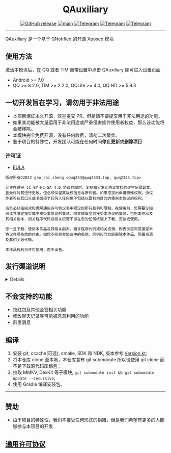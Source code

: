 <div align="center">
    <h1> QAuxiliary </h1>

[![GitHub release](https://img.shields.io/github/release/cinit/QAuxiliary.svg)](https://github.com/cinit/QAuxiliary/releases/latest)
[![main](https://github.com/cinit/QAuxiliary/actions/workflows/push_ci.yml/badge.svg)](https://github.com/cinit/QAuxiliary/actions/workflows/push_ci.yml)
[![Telegram](https://img.shields.io/static/v1?label=Telegram&message=Channel&color=0088cc)](https://t.me/QAuxiliary)
[![Telegram](https://img.shields.io/static/v1?label=Telegram&message=CI&color=0088cc)](https://t.me/QAuxiliary_CI)
[![Telegram](https://img.shields.io/static/v1?label=Telegram&message=Chat&color=0088cc)](https://t.me/QAuxiliaryChat)

</div>

---

QAuxiliary 是一个基于 QNotified 的开源 Xposed 模块

## 使用方法

激活本模块后，在 QQ 或者 TIM 自带设置中点击 QAuxiliary 即可进入设置页面

- Android >= 7.0
- QQ >= 8.2.0, TIM >= 2.2.0, QQLite >= 4.0, QQ HD >= 5.9.3

## 一切开发旨在学习，请勿用于非法用途

- 本项目保证永久开源，欢迎提交 PR，但是请不要提交用于非法用途的功能。
- 如果某功能被大量运用于非法用途或严重侵害插件使用者权益，那么该功能将会被移除。
- 本模块完全免费开源，没有任何收费，请勿二次贩卖。
- 鉴于项目的特殊性，开发团队可能在任何时间**停止更新**或**删除项目**

### 许可证

- [EULA](https://github.com/qwq233/License/blob/master/v2/LICENSE.md)

```
版权所有©2022 gao_cai_sheng <qwq233@qwq2333.top, qwq2333.top>

允许在遵守 CC BY-NC-SA 4.0 协议的同时，复制和分发此协议文档的逐字记录副本，
且允许对其进行更改，但必须保留其版权信息与原作者。如果您提出申请特殊权限，协议
作者可在其口头或书面授予任何人任何但不包括以盈利为目的的使用本协议的权利。

请务必仔细阅读和理解通用许可协议书中规定的所有权利和限制。在使用前，您需要仔细
阅读并决定接受或不接受本协议的条款。除非或直至您接受本协议的条款，否则本作品及
其相关副本、相关程序代码或相关资源不得在您的任何终端上下载、安装或使用。

您一旦下载、使用本作品及其相关副本、相关程序代码或相关资源，即表示您同意接受本
协议各项条款的约束。如您不同意本协议中的条款，您则应当立即删除本作品、附属资源
及其相关源代码。

本作品权利只许可使用，而不出售。
```

## 发行渠道说明

<details>

QAuxiliary 采用滚动更新方式发布新版本，我们总是推荐用户使用最新版 QAuxiliary，无论您的 QQ 或者 TIM 客户端是哪个版本。

QAuxiliary 将为分 `CI` 和 `推荐的CI` 两个版本

- `CI` 版本为 commit 后自动触发更新，可能包含外围文档或 CI 流程更新，不会编写任何更新文档或说明，
  具体更新内容可在[GitHub](https://github.com/cinit/QAuxiliary/commits/master)
  自行查看，本更新由开源的流程自动编译发布，可能包含严重的功能及行为异常。

- `推荐的CI` 版本为重大功能变更或长期积累更新，发布频率由开发组决定，包含上次`CI`
  版至今的所有功能更新及 Bug 修复，但可能不包括尚未稳定或正在开发中的功能；
  `推荐的CI` 版本是被挑选出的推荐用户更新的 `CI` 版本 (如：添加功能或者修复重要 Bug)

开发组不限制用户选择自己需要的版本，同时也不为任何版本产生的任何后果承担任何责任
（详情请见[QAuxiliary EULA](https://github.com/cinit/QAuxiliary/blob/master/app/src/main/assets/eula.md)），
但希望各位用户各取所需，根据自己的能力范围选择适合自己的版本。

- QAuxiliary 的版本号组成为`major.minor.bugfix.rev.commit`
- 其中 major 为 主版本号，minor 为 次版本号，bugfix 为修正版本号；
- 所有版本更新的`rev`为 commit 计数，`commit` 位都会是触发此次更新的 commit 的 hash 的前 7 位。

1. [![Telegram](https://img.shields.io/static/v1?label=Telegram&message=QAuxiliary频道&color=0088cc)](https://t.me/QAuxiliary) 将只发布 `推荐的CI` 版更新。

2. [![Telegram](https://img.shields.io/static/v1?label=Telegram&message=QAuxiliary_CI频道&color=0088cc)](https://t.me/QAuxiliary_CI) 发布 `CI` 版更新。

3. [![GitHub release](https://img.shields.io/github/release/cinit/QAuxiliary.svg)](https://github.com/cinit/QAuxiliary/releases/latest) 将只发布 `推荐的CI` 版更新。

4. [![](https://img.shields.io/badge/LSPosed-ClickMe-blue?link=https://github.com/Xposed-Modules-Repo/io.github.qauxv/releases/)](https://github.com/Xposed-Modules-Repo/io.github.qauxv/releases/) 将只发布 `推荐的CI` 版更新。
</details>

## 不会支持的功能

- 抢红包及其他金钱相关功能
- 修改聊天记录等可能被恶意利用的功能
- 群发消息

## 编译

1. 安装 git, ccache(可选), cmake, SDK 和 NDK, 版本参考 [Version.kt](build-logic/convention/src/main/kotlin/Version.kt);
2. 将本仓库 clone 至本地，本仓库含有 git submodule 所以请使用 git clone 而不是下载源代码压缩包；
3. 拉取 MMKV, DexKit 等子模块, `git submodule init && git submodule update --recursive`;
4. 使用 Gradle 编译安装包。

---

## 赞助

- 由于项目的特殊性，我们不接受任何形式的捐赠，但是我们希望有更多的人能够参与本项目的开发

## [通用许可协议](https://github.com/qwq233/License/blob/master/v2/LICENSE.md)
